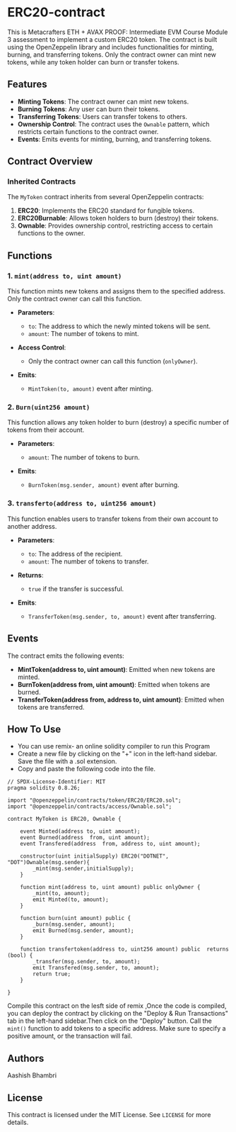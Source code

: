 # ERC20-contract
This is Metacrafters ETH + AVAX PROOF: Intermediate EVM Course Module 3 assessment to implement a custom ERC20 token. The contract is built using the OpenZeppelin library and includes functionalities for minting, burning, and transferring tokens. Only the contract owner can mint new tokens, while any token holder can burn or transfer tokens.

## Features

- **Minting Tokens**: The contract owner can mint new tokens.
- **Burning Tokens**: Any user can burn their tokens.
- **Transferring Tokens**: Users can transfer tokens to others.
- **Ownership Control**: The contract uses the `Ownable` pattern, which restricts certain functions to the contract owner.
- **Events**: Emits events for minting, burning, and transferring tokens.

## Contract Overview

### Inherited Contracts

The `MyToken` contract inherits from several OpenZeppelin contracts:

1. **ERC20**: Implements the ERC20 standard for fungible tokens.
2. **ERC20Burnable**: Allows token holders to burn (destroy) their tokens.
3. **Ownable**: Provides ownership control, restricting access to certain functions to the owner.

## Functions

### 1. `mint(address to, uint amount)`

This function mints new tokens and assigns them to the specified address. Only the contract owner can call this function.

- **Parameters**:
  - `to`: The address to which the newly minted tokens will be sent.
  - `amount`: The number of tokens to mint.

- **Access Control**:
  - Only the contract owner can call this function (`onlyOwner`).

- **Emits**:
  - `MintToken(to, amount)` event after minting.

### 2. `Burn(uint256 amount)`

This function allows any token holder to burn (destroy) a specific number of tokens from their account.

- **Parameters**:
  - `amount`: The number of tokens to burn.

- **Emits**:
  - `BurnToken(msg.sender, amount)` event after burning.

### 3. `transferto(address to, uint256 amount)`

This function enables users to transfer tokens from their own account to another address.

- **Parameters**:
  - `to`: The address of the recipient.
  - `amount`: The number of tokens to transfer.

- **Returns**:
  - `true` if the transfer is successful.

- **Emits**:
  - `TransferToken(msg.sender, to, amount)` event after transferring.

## Events

The contract emits the following events:

- **MintToken(address to, uint amount)**: Emitted when new tokens are minted.
- **BurnToken(address from, uint amount)**: Emitted when tokens are burned.
- **TransferToken(address from, address to, uint amount)**: Emitted when tokens are transferred.

## How To Use
-  You can use remix- an online solidity compiler to run this Program 
-  Create a new file by clicking on the "+" icon in the left-hand sidebar. Save the file with a .sol extension.
- Copy and paste the following code into the file.

```
// SPDX-License-Identifier: MIT
pragma solidity 0.8.26;

import "@openzeppelin/contracts/token/ERC20/ERC20.sol";
import "@openzeppelin/contracts/access/Ownable.sol";

contract MyToken is ERC20, Ownable {

    event Minted(address to, uint amount);
    event Burned(address  from, uint amount);
    event Transfered(address  from, address to, uint amount);
    
    constructor(uint initialSupply) ERC20("DOTNET", "DOT")Ownable(msg.sender){
        _mint(msg.sender,initialSupply);
    }

    function mint(address to, uint amount) public onlyOwner {
        _mint(to, amount);
        emit Minted(to, amount);
    }

    function burn(uint amount) public {
        _burn(msg.sender, amount);
        emit Burned(msg.sender, amount);
    }

    function transfertoken(address to, uint256 amount) public  returns (bool) {
        _transfer(msg.sender, to, amount);
        emit Transfered(msg.sender, to, amount);
        return true;
    }

}
```
Compile this contract on the lesft side of remix ,Once the code is compiled, you can deploy the contract by clicking on the "Deploy & Run Transactions" tab in the left-hand sidebar.Then click on the "Deploy" button. Call the `mint()` function to add tokens to a specific address. Make sure to specify a positive amount, or the transaction will fail.

## Authors
Aashish Bhambri
## License
This contract is licensed under the MIT License. See `LICENSE` for more details.
